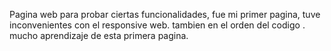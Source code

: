 Pagina web para probar ciertas funcionalidades, fue mi primer pagina, tuve inconvenientes con el responsive web.
tambien en el orden del codigo . mucho aprendizaje de esta primera pagina.